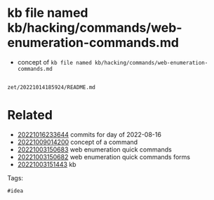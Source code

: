 # kb file named kb/hacking/commands/web-enumeration-commands.md

- concept of `kb file named kb/hacking/commands/web-enumeration-commands.md`

```
```

` zet/20221014185924/README.md `

# Related

- [20221016233644](/zet/20221016233644/README.md) commits for day of 2022-08-16
- [20221009014200](/zet/20221009014200/README.md) concept of a command
- [20221003150683](/zet/20221003150683/README.md) web enumeration quick commands
- [20221003150682](/zet/20221003150682/README.md) web enumeration quick commands forms
- [20221003151443](/zet/20221003151443/README.md) kb

Tags:

    #idea
